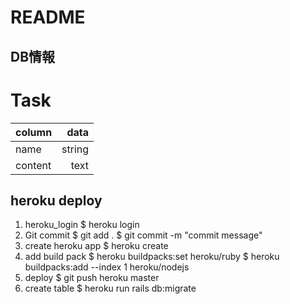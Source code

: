 # README

## DB情報
# Task
  |column|data|
  |:--|--:|
  |name|string|
  |content|text|

## heroku deploy
1. heroku_login
  $ heroku login
2. Git commit
  $ git add .
  $ git commit -m "commit message"
3. create heroku app
  $ heroku create
4. add build pack
  $ heroku buildpacks:set heroku/ruby
  $ heroku buildpacks:add --index 1 heroku/nodejs
5. deploy
  $ git push heroku master
6. create table
  $ heroku run rails db:migrate
